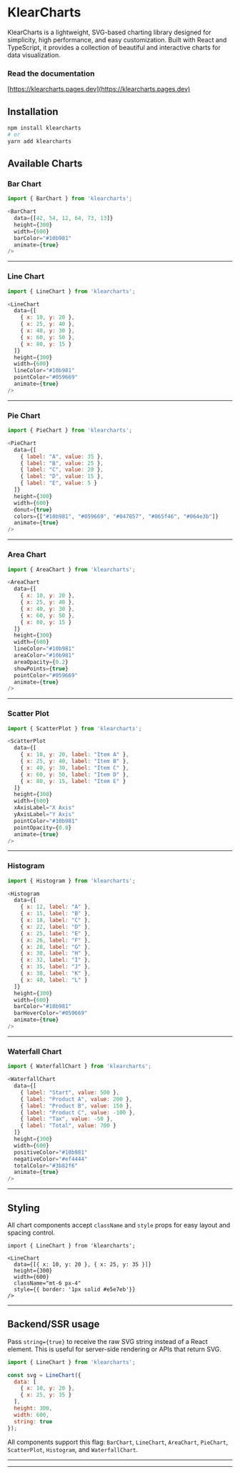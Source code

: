 # KlearCharts

KlearCharts is a lightweight, SVG-based charting library designed for simplicity, high performance, and easy customization. Built with React and TypeScript, it provides a collection of beautiful and interactive charts for data visualization.

### Read the documentation
[https://klearcharts.pages.dev](https://klearcharts.pages.dev)

## Installation

```bash
npm install klearcharts
# or
yarn add klearcharts
```

## Available Charts

### Bar Chart

```javascript
import { BarChart } from 'klearcharts';

<BarChart
  data={[42, 54, 12, 64, 73, 13]}
  height={300}
  width={600}
  barColor="#10b981"
  animate={true}
/>
```

---

### Line Chart

```javascript
import { LineChart } from 'klearcharts';

<LineChart
  data={[
    { x: 10, y: 20 },
    { x: 25, y: 40 },
    { x: 40, y: 30 },
    { x: 60, y: 50 },
    { x: 80, y: 15 }
  ]}
  height={300}
  width={600}
  lineColor="#10b981"
  pointColor="#059669"
  animate={true}
/>
```

---

### Pie Chart

```javascript
import { PieChart } from 'klearcharts';

<PieChart
  data={[
    { label: "A", value: 35 },
    { label: "B", value: 25 },
    { label: "C", value: 20 },
    { label: "D", value: 15 },
    { label: "E", value: 5 }
  ]}
  height={300}
  width={600}
  donut={true}
  colors={["#10b981", "#059669", "#047857", "#065f46", "#064e3b"]}
  animate={true}
/>
```

---

### Area Chart

```javascript
import { AreaChart } from 'klearcharts';

<AreaChart
  data={[
    { x: 10, y: 20 },
    { x: 25, y: 40 },
    { x: 40, y: 30 },
    { x: 60, y: 50 },
    { x: 80, y: 15 }
  ]}
  height={300}
  width={600}
  lineColor="#10b981"
  areaColor="#10b981"
  areaOpacity={0.2}
  showPoints={true}
  pointColor="#059669"
  animate={true}
/>
```

---

### Scatter Plot

```javascript
import { ScatterPlot } from 'klearcharts';

<ScatterPlot
  data={[
    { x: 10, y: 20, label: "Item A" },
    { x: 25, y: 40, label: "Item B" },
    { x: 40, y: 30, label: "Item C" },
    { x: 60, y: 50, label: "Item D" },
    { x: 80, y: 15, label: "Item E" }
  ]}
  height={300}
  width={600}
  xAxisLabel="X Axis"
  yAxisLabel="Y Axis"
  pointColor="#10b981"
  pointOpacity={0.8}
  animate={true}
/>
```

---

### Histogram

```javascript
import { Histogram } from 'klearcharts';

<Histogram
  data={[
    { x: 12, label: "A" },
    { x: 15, label: "B" },
    { x: 18, label: "C" },
    { x: 22, label: "D" },
    { x: 25, label: "E" },
    { x: 26, label: "F" },
    { x: 28, label: "G" },
    { x: 30, label: "H" },
    { x: 32, label: "I" },
    { x: 35, label: "J" },
    { x: 38, label: "K" },
    { x: 40, label: "L" }
  ]}
  height={300}
  width={600}
  barColor="#10b981"
  barHoverColor="#059669"
  animate={true}
/>
```

---

### Waterfall Chart

```javascript
import { WaterfallChart } from 'klearcharts';

<WaterfallChart
  data={[
    { label: "Start", value: 500 },
    { label: "Product A", value: 200 },
    { label: "Product B", value: 150 },
    { label: "Product C", value: -100 },
    { label: "Tax", value: -50 },
    { label: "Total", value: 700 }
  ]}
  height={300}
  width={600}
  positiveColor="#10b981"
  negativeColor="#ef4444"
  totalColor="#3b82f6"
  animate={true}
/>
```

---

## Styling

All chart components accept `className` and `style` props for easy layout and spacing control.

```tsx
import { LineChart } from 'klearcharts';

<LineChart
  data={[{ x: 10, y: 20 }, { x: 25, y: 35 }]}
  height={300}
  width={600}
  className="mt-6 px-4"
  style={{ border: '1px solid #e5e7eb'}}
/>
```
---
## Backend/SSR usage

Pass `string={true}` to receive the raw SVG string instead of a React element. This is useful for server-side rendering or APIs that return SVG.

```javascript
import { LineChart } from 'klearcharts';

const svg = LineChart({
  data: [
    { x: 10, y: 20 },
    { x: 25, y: 35 }
  ],
  height: 300,
  width: 600,
  string: true
});

```

All components support this flag: `BarChart`, `LineChart`, `AreaChart`, `PieChart`, `ScatterPlot`, `Histogram`, and `WaterfallChart`.

---

---